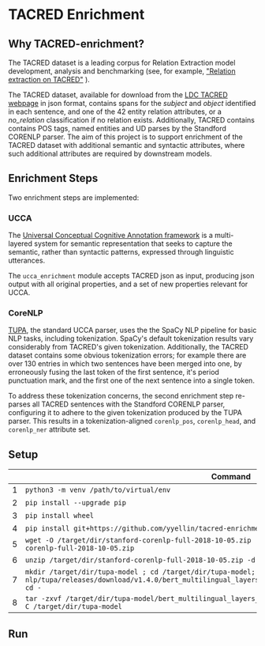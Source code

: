 TACRED Enrichment
=================
Why TACRED-enrichment?
----------------------
The TACRED dataset is a leading corpus for Relation Extraction model development, analysis and benchmarking  (see, for example,  ["Relation extraction on TACRED"](https://paperswithcode.com/sota/relation-extraction-on-tacred#:~:text=TACRED%20is%20a%20large%2Dscale,Population%20(TAC%20KBP)%20challenges) ).

The TACRED dataset, available for download  from the [LDC TACRED webpage](https://catalog.ldc.upenn.edu/LDC2018T24) in json format, contains spans for the *subject* and *object* identified in each sentence, and one of the 42 entity relation attributes, or a *no\_relation* classification if no relation exists.  Additionally, TACRED contains contains POS tags, named entities and UD parses by the Standford CORENLP parser. 
The aim of this project is to support enrichment of the TACRED dataset with additional semantic and syntactic attributes, where such additional attributes are required by downstream models. 

## Enrichment Steps
Two enrichment steps are implemented:

### UCCA 

The [Universal Conceptual Cognitive Annotation framework](https://universalconceptualcognitiveannotation.github.io/) is a multi-layered system for semantic representation that seeks to capture the semantic, rather than syntactic patterns, expressed through linguistic utterances. 

The `ucca_enrichment` module accepts TACRED json as input, producing json output with all original properties, and a set of new properties relevant for UCCA.

### CoreNLP

[TUPA](https://github.com/danielhers/tupa), the standard UCCA parser, uses the the SpaCy NLP pipeline for basic NLP tasks, including tokenization. SpaCy's default tokenization results vary considerably from TACRED's given tokenization. Additionally, the TACRED dataset contains some obvious tokenization errors; for example there are over 130 entries in which two sentences have been merged into one, by erroneously fusing the last token of the first sentence, it's period punctuation mark, and the first one of the next sentence into a single token. 

To address these tokenization concerns, the second enrichment step re-parses all TACRED sentences with the Standford CORENLP parser, configuring it to adhere to the given tokenization produced by the TUPA parser. This results in a tokenization-aligned `corenlp_pos`, `corenlp_head`,  and `corenlp_ner` attribute set.

## Setup

|      | Command                                                      |
| ---- | ------------------------------------------------------------ |
| 1    | `python3 -m venv /path/to/virtual/env`                       |
| 2    | `pip install --upgrade pip`                                  |
| 3    | `pip install wheel`                                          |
| 4    | `pip install git+https://github.com/yyellin/tacred-enrichment.git` |
| 5    | `wget -O /target/dir/stanford-corenlp-full-2018-10-05.zip  http://nlp.stanford.edu/software/stanford-corenlp-full-2018-10-05.zip` |
| 6    | `unzip /target/dir/stanford-corenlp-full-2018-10-05.zip -d /target/dir/` |
| 7    | `mkdir /target/dir/tupa-model ; cd /target/dir/tupa-model; curl -LO https://github.com/huji-nlp/tupa/releases/download/v1.4.0/bert_multilingual_layers_4_layers_pooling_weighted_align_sum.tar.gz; cd -` |
| 8    | `tar -zxvf /target/dir/tupa-model/bert_multilingual_layers_4_layers_pooling_weighted_align_sum.tar.gz -C /target/dir/tupa-model` |

Run
-------

